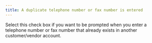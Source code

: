 ```yaml
---
title: A duplicate telephone number or fax number is entered
---
```



Select this check box if you want to be prompted when you enter a telephone  number or fax number that already exists in another customer/vendor account.
